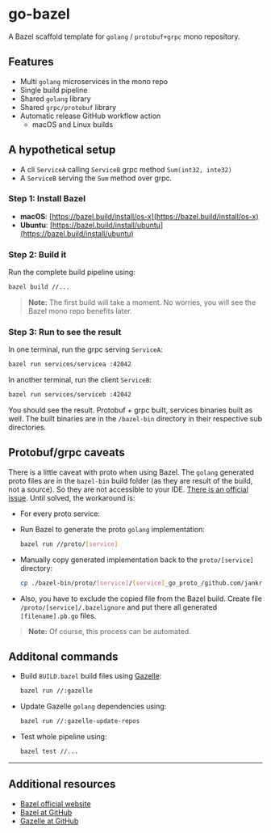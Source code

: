 # go-bazel

A Bazel scaffold template for `golang` / `protobuf+grpc` mono repository.

## Features

- Multi `golang` microservices in the mono repo
- Single build pipeline
- Shared `golang` library
- Shared `grpc/protobuf` library
- Automatic release GitHub workflow action
    - macOS and Linux builds

## A hypothetical setup

- A cli `ServiceA` calling `ServiceB` grpc method `Sum(int32, inte32)`
- A `ServiceB` serving the `Sum` method over grpc.

### Step 1: Install Bazel

- **macOS**: [https://bazel.build/install/os-x](https://bazel.build/install/os-x)
- **Ubuntu**: [https://bazel.build/install/ubuntu](https://bazel.build/install/ubuntu)

### Step 2: Build it

Run the complete build pipeline using:

```sh
bazel build //...
```

> **Note:** The first build will take a moment. No worries, you will see the Bazel mono repo benefits later.

### Step 3: Run to see the result

In one terminal, run the grpc serving `ServiceA`:

```sh
bazel run services/servicea :42042
```

In another terminal, run the client `ServiceB`:

```sh
bazel run services/serviceb :42042
```

You should see the result. Protobuf + grpc built, services binaries built as well.
The built binaries are in the `/bazel-bin` directory in their respective sub
directories.

## Protobuf/grpc caveats

There is a little caveat with proto when using Bazel. The `golang` generated proto
files are in the `bazel-bin` build folder (as they are result of the build, not a
source). So they are not accessible to your IDE. [There is an official issue](https://github.com/bazelbuild/rules_go/issues/512).
Until solved, the workaround is:

- For every proto service:
- Run Bazel to generate the proto `golang` implementation:

  ```sh
  bazel run //proto/[service]
  ```

- Manually copy generated implementation back to the `proto/[service]` directory:

  ```sh
  cp ./bazel-bin/proto/[service]/[service]_go_proto_/github.com/jankremlacek/go-bazel/proto/[service]/*.pb.go ./proto/[service]/
  ```

- Also, you have to exclude the copied file from the Bazel build. Create file `/proto/[service]/.bazelignore` and put there all generated `[filename].pb.go` files.

> **Note:** Of course, this process can be automated.

## Additonal commands

- Build `BUILD.bazel` build files using [Gazelle](https://github.com/bazelbuild/bazel-gazelle):
    ```sh
    bazel run //:gazelle
    ```
- Update Gazelle `golang` dependencies using:
    ```sh
    bazel run //:gazelle-update-repos
    ```
- Test whole pipeline using:
    ```sh
    bazel test //...
    ```

---

## Additional resources

- [Bazel official website](https://bazel.build/)
- [Bazel at GitHub](https://github.com/bazelbuild/bazel)
- [Gazelle at GitHub](https://github.com/bazelbuild/bazel-gazelle)
